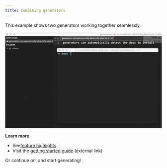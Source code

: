```yaml
---
title: Combining generators
---
```


This example shows two generators working together seamlessly.

![Example of how to generate a gulpfile.js](demo.gif)

**Learn more**

- See[feature highlights](#feature-highlights)
- Visit the [getting started guide](https://github.com/generate/getting-started) (external link)

Or continue on, and start generating!
